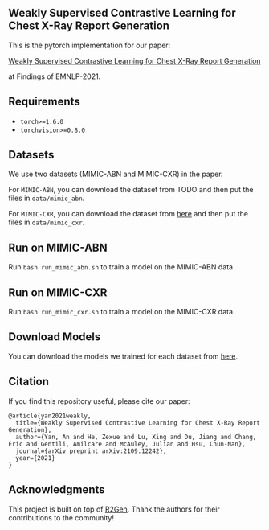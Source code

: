 ## Weakly Supervised Contrastive Learning for Chest X-Ray Report Generation

This is the pytorch implementation for our paper:

[Weakly Supervised Contrastive Learning for Chest X-Ray Report Generation](https://arxiv.org/abs/2109.12242) 

at Findings of EMNLP-2021.

## Requirements

- `torch>=1.6.0`
- `torchvision>=0.8.0`

## Datasets
We use two datasets (MIMIC-ABN and MIMIC-CXR) in the paper.

For `MIMIC-ABN`, you can download the dataset from TODO and then put the files in `data/mimic_abn`.

For `MIMIC-CXR`, you can download the dataset from [here](https://drive.google.com/file/d/1DS6NYirOXQf8qYieSVMvqNwuOlgAbM_E/view?usp=sharing) and then put the files in `data/mimic_cxr`.

## Run on MIMIC-ABN

Run `bash run_mimic_abn.sh` to train a model on the MIMIC-ABN data.

## Run on MIMIC-CXR

Run `bash run_mimic_cxr.sh` to train a model on the MIMIC-CXR data.


## Download Models
You can download the models we trained for each dataset from [here](https://drive.google.com/drive/folders/1wokoNJHWh2IN1ywo7t-DKHicZAzwuK2-?usp=sharing).


## Citation

If you find this repository useful, please cite our paper:

```
@article{yan2021weakly,
  title={Weakly Supervised Contrastive Learning for Chest X-Ray Report Generation},
  author={Yan, An and He, Zexue and Lu, Xing and Du, Jiang and Chang, Eric and Gentili, Amilcare and McAuley, Julian and Hsu, Chun-Nan},
  journal={arXiv preprint arXiv:2109.12242},
  year={2021}
}
```

## Acknowledgments

This project is built on top of [R2Gen](https://github.com/cuhksz-nlp/R2Gen). Thank the authors for their contributions to the community!
